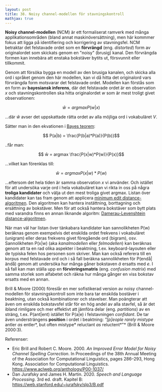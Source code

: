 ```yaml
---
layout: post
title: 38. Noisy channel-modellen för stavningskontroll
mathjax: true
---
```


**Noisy channel-modellen** (NCM) är ett formaliserat ramverk med många applikationsområden (bland annat maskinöversättning), men här kommmer fokus att ligga på identifiering och korrigering av stavningsfel. NCM betraktar det felstavade ordet som en **förvrängd** (eng. *distorted*) form av originalordet som skickats genom en "noisy" (brusig) kanal.  Den förvrängda formen kan innebära att enstaka bokstäver bytits ut, försvunnit eller tillkommit. 

Genom att försöka bygga en modell av den brusiga kanalen, och skicka alla ord i språket genom den här modellen, kan vi då hitta det originalord vars förvrängda form motsvarar det felstavade ordet. Modellen kan förstås som en form av **bayesiansk inferens**, där det felstavade ordet är en observation *x* och stavningskontrollen ska hitta originalordet *w* som är mest troligt givet observationen: 

$$ ŵ = argmax P(w|x) $$

...där *ŵ* avser det uppskattade rätta ordet av alla möjliga ord i vokabuläret *V*.

Sätter man in den ekvationen i [Bayes teorem](https://datatjej.github.io/Bayes-teorem/):

$$ P(a|b) = \frac{P(b|a)*P(a)}{P(b)}$$

..får man:

$$ ŵ = argmax \frac{P(x|w)*P(w)}{P(x)}$$

...vilket kan förenklas till:

$$ ŵ = argmax P(x|w)*P(w) $$

...eftersom det hela tiden är samma observation *x* vi använder. Och istället för att undersöka varje ord i hela vokabuläret kan vi rikta in oss på några **troliga kandidater** och välja ut den mest troliga givet argmax. Listan över kandidater kan tas fram genom att applicera [minimum edit distance-algoritmen](https://datatjej.github.io/Minimum-Edit-Distance/). Den algoritmen kan hantera instättning, borttagning och ersättning av bokstäver. Men för att också hantera bokstäver som bytt plats med varandra finns en annan liknande algoritm: [Damerau-Levenshtein distance-algoritmen](https://en.wikipedia.org/wiki/Damerau%E2%80%93Levenshtein_distance).

När man väl har listan över tänkabara kandidater kan sannolikheten P(w) beräknas genom exempelvis det enskilda ordet frekvens i vokabuläret (unigram) eller deras frekvens givet föregående ord (bigram), osv. Sannolikheten P(x\|w) (aka *kanalmodellen* eller *felmodellen*) kan beräknas genom att ta en rad olika aspekter i beaktning, t.ex. keyboard-layouten eller de typiska felen hos personen som skriver. Man kan också referera till en korpus med felstavade ord och i så fall beräkna sannolikheten för P(endå\|ändå) genom att undersöka hur många gåner bokstaven *ä* ersatts med *e*. I så fall kan man ställa upp en **förvirringsmatris** (eng. *confusion matrix*) med samma storlek som alfabetet och räkna hur många gånger en viss bokstav ersatts med en annan.

Brill & Moore (2000) föreslår en mer sofistikerad version av noisy channel-modellen för stavningskontroll som inte bara tar enskilda bostäver i beaktning, utan också kombinationer och stavelser. Man poängterar att även om enskilda bokstavsfel står för en hög andel av alla stavfel, så är det ibland rimligare och mer effektivt att jämföra delar (eng. *partitions*) av en sträng, t.ex. P(ant\|ent) istället för P(a\|e) i felstavningen *confidant*. De tar även understrängens **position** i ordet i beaktning: *"[p]eople rarely mistype* antler *as* entler*, but often mistype* reluctant *as* reluctent*"* (Brill & Moore 2000:3).  

Referenser:<br>
- Eric Brill and Robert C. Moore. 2000.  *An Improved Error Model for Noisy Channel Spelling Correction*. In Proceedings of the 38th Annual Meeting of the Association for Computational Linguistics, pages 286–293, Hong Kong. Association for Computational Linguistics. https://www.aclweb.org/anthology/P00-1037/<br>
- Dan Jurafsky and James H. Martin. 2020. *Speech and Language Processing*. 3rd ed. draft. Kapitel B: https://web.stanford.edu/~jurafsky/slp3/B.pdf  
